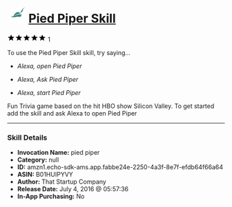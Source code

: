 # &nbsp;<img src="skill_icon" alt="Pied Piper Skill icon" width="36"> [Pied Piper Skill](http://alexa.amazon.com/#skills/amzn1.echo-sdk-ams.app.fabbe24e-2250-4a3f-8e7f-efdb64f66a64)
![5 stars](../../images/ic_star_black_18dp_1x.png)![5 stars](../../images/ic_star_black_18dp_1x.png)![5 stars](../../images/ic_star_black_18dp_1x.png)![5 stars](../../images/ic_star_black_18dp_1x.png)![5 stars](../../images/ic_star_black_18dp_1x.png) 1

To use the Pied Piper Skill skill, try saying...

* *Alexa, open Pied Piper*

* *Alexa, Ask Pied Piper*

* *Alexa, start Pied Piper*

Fun Trivia game based on the hit HBO show Silicon Valley. To get started add the skill and ask Alexa to open Pied Piper

***

### Skill Details

* **Invocation Name:** pied piper
* **Category:** null
* **ID:** amzn1.echo-sdk-ams.app.fabbe24e-2250-4a3f-8e7f-efdb64f66a64
* **ASIN:** B01HUIPYVY
* **Author:** That Startup Company
* **Release Date:** July 4, 2016 @ 05:57:36
* **In-App Purchasing:** No
